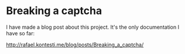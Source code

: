 Breaking a captcha
===================

I have made a blog post about this project. It's the only documentation I have so far:

http://rafael.kontesti.me/blog/posts/Breaking_a_captcha/